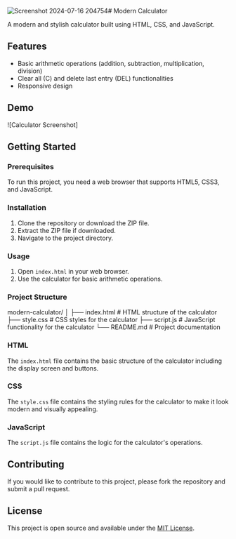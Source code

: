 ![Screenshot 2024-07-16 204754](https://github.com/user-attachments/assets/5d6c3579-a6c2-423f-b752-f8043417b136)# Modern Calculator

A modern and stylish calculator built using HTML, CSS, and JavaScript.

## Features

- Basic arithmetic operations (addition, subtraction, multiplication, division)
- Clear all (C) and delete last entry (DEL) functionalities
- Responsive design

## Demo

![Calculator Screenshot]





## Getting Started

### Prerequisites

To run this project, you need a web browser that supports HTML5, CSS3, and JavaScript.

### Installation

1. Clone the repository or download the ZIP file.
2. Extract the ZIP file if downloaded.
3. Navigate to the project directory.

### Usage

1. Open `index.html` in your web browser.
2. Use the calculator for basic arithmetic operations.

### Project Structure

modern-calculator/
│
├── index.html # HTML structure of the calculator
├── style.css # CSS styles for the calculator
├── script.js # JavaScript functionality for the calculator
└── README.md # Project documentation



### HTML

The `index.html` file contains the basic structure of the calculator including the display screen and buttons.

### CSS

The `style.css` file contains the styling rules for the calculator to make it look modern and visually appealing.

### JavaScript

The `script.js` file contains the logic for the calculator's operations.

## Contributing

If you would like to contribute to this project, please fork the repository and submit a pull request.

## License

This project is open source and available under the [MIT License](LICENSE).
